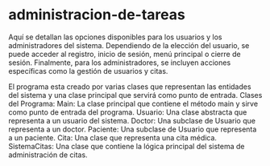 # administracion-de-tareas
Aquí se detallan las opciones disponibles para los usuarios y los administradores del sistema. Dependiendo de la elección del usuario, se puede acceder al registro, inicio de sesión, menú principal o cierre de sesión. Finalmente, para los administradores, se incluyen acciones específicas como la gestión de usuarios y citas. 

El programa esta creado por varias clases que representan las entidades del sistema y una clase principal que servirá como punto de entrada.
 Clases del Programa:
 Main: La clase principal que contiene el método main y sirve como punto de entrada del programa. 
Usuario: Una clase abstracta que representa a un usuario del sistema.
 Doctor: Una subclase de Usuario que representa a un doctor. 
Paciente: Una subclase de Usuario que representa a un paciente. 
Cita: Una clase que representa una cita médica. 
SistemaCitas: Una clase que contiene la lógica principal del sistema de administración de citas.
